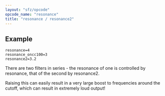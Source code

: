 ```yaml
---
layout: "sfz/opcode"
opcode_name: "resonance"
title: "resonance / resonance2"
---
```

## Example

```
resonance=4
resonance_oncc100=3
resonance2=3.2
```
There are two filters in series - the resonance of one is controlled by resonance,
that of the second by resonance2.

Raising this can easily result in a very large boost to frequencies around
the cutoff, which can result in extremely loud output!

